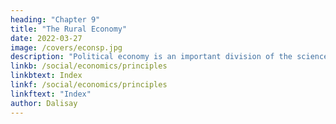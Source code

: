 ```yaml
---
heading: "Chapter 9"
title: "The Rural Economy"
date: 2022-03-27
image: /covers/econsp.jpg
description: "Political economy is an important division of the science of government. The object of government is the happiness of men, united in society"
linkb: /social/economics/principles
linkbtext: Index
linkf: /social/economics/principles
linkftext: "Index"
author: Dalisay
---
```




